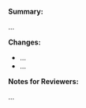 <!--
Thanks for submitting a pull request. Please fill the template below,
otherwise we will not be able to process this pull request.
-->

**Summary:**
<!--
A short summary, referencing related issues:
Closes #0000, References #0000, etc.
-->

...

**Changes:**
<!-- What are the changes made in this pull request? -->

- ...
- ...

**Notes for Reviewers:**
<!--
Motivate briefly why it is implemented this way, if that deviates from the
implementation proposal in the referenced issues.
- How should your reviewers approach this pull request?
- @mention reviewers with special requests or questions for them
-->

...

